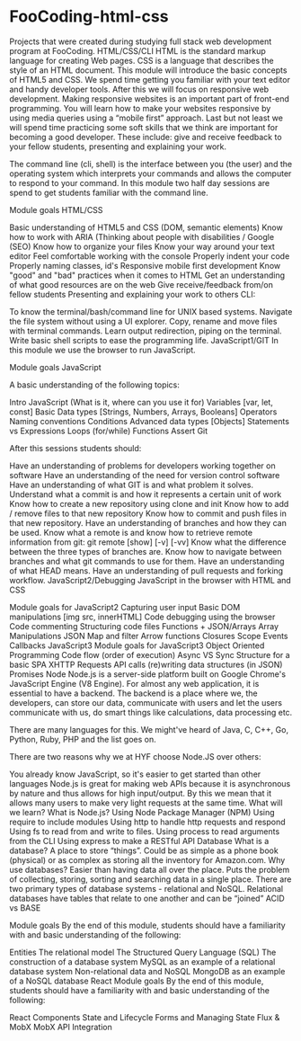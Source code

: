 # FooCoding-html-css
Projects that were created during studying full stack web development program at FooCoding.
HTML/CSS/CLI
HTML is the standard markup language for creating Web pages. CSS is a language that describes the style of an HTML document. This module will introduce the basic concepts of HTML5 and CSS. We spend time getting you familiar with your text editor and handy developer tools. After this we will focus on responsive web development. Making responsive websites is an important part of front-end programming. You will learn how to make your websites responsive by using media queries using a “mobile first” approach. Last but not least we will spend time practicing some soft skills that we think are important for becoming a good developer. These include: give and receive feedback to your fellow students, presenting and explaining your work.

The command line (cli, shell) is the interface between you (the user) and the operating system which interprets your commands and allows the computer to respond to your command. In this module two half day sessions are spend to get students familiar with the command line.

Module goals
HTML/CSS

Basic understanding of HTML5 and CSS (DOM, semantic elements)
Know how to work with ARIA (Thinking about people with disabilities / Google (SEO)
Know how to organize your files
Know your way around your text editor
Feel comfortable working with the console
Properly indent your code
Properly naming classes, id's
Responsive mobile first development
Know "good" and "bad" practices when it comes to HTML
Get an understanding of what good resources are on the web
Give receive/feedback from/on fellow students
Presenting and explaining your work to others
CLI:

To know the terminal/bash/command line for UNIX based systems.
Navigate the file system without using a UI explorer.
Copy, rename and move files with terminal commands.
Learn output redirection, piping on the terminal.
Write basic shell scripts to ease the programming life.
JavaScript1/GIT
In this module we use the browser to run JavaScript.

Module goals
JavaScript

A basic understanding of the following topics:

Intro JavaScript (What is it, where can you use it for)
Variables [var, let, const]
Basic Data types [Strings, Numbers, Arrays, Booleans]
Operators
Naming conventions
Conditions
Advanced data types [Objects]
Statements vs Expressions
Loops (for/while)
Functions
Assert
Git

After this sessions students should:

Have an understanding of problems for developers working together on software
Have an understanding of the need for version control software
Have an understanding of what GIT is and what problem it solves.
Understand what a commit is and how it represents a certain unit of work
Know how to create a new repository using clone and init
Know how to add / remove files to that new repository
Know how to commit and push files in that new repository.
Have an understanding of branches and how they can be used.
Know what a remote is and know how to retrieve remote information from git:
git remote [show] [-v] [-vv]
Know what the difference between the three types of branches are.
Know how to navigate between branches and what git commands to use for them.
Have an understanding of what HEAD means.
Have an understanding of pull requests and forking workflow.
JavaScript2/Debugging
JavaScript in the browser with HTML and CSS

Module goals for JavaScript2
Capturing user input
Basic DOM manipulations [img src, innerHTML]
Code debugging using the browser
Code commenting
Structuring code files
Functions + JSON/Arrays
Array Manipulations
JSON
Map and filter
Arrow functions
Closures
Scope
Events
Callbacks
JavaScript3
Module goals for JavaScript3
Object Oriented Programming
Code flow (order of execution)
Async VS Sync
Structure for a basic SPA
XHTTP Requests
API calls
(re)writing data structures (in JSON)
Promises
Node
Node.js is a server-side platform built on Google Chrome's JavaScript Engine (V8 Engine). For almost any web application, it is essential to have a backend. The backend is a place where we, the developers, can store our data, communicate with users and let the users communicate with us, do smart things like calculations, data processing etc.

There are many languages for this. We might've heard of Java, C, C++, Go, Python, Ruby, PHP and the list goes on.

There are two reasons why we at HYF choose Node.JS over others:

You already know JavaScript, so it's easier to get started than other languages
Node.js is great for making web APIs because it is asynchronous by nature and thus allows for high input/output. By this we mean that it allows many users to make very light requests at the same time.
What will we learn?
What is Node.js?
Using Node Package Manager (NPM)
Using require to include modules
Using http to handle http requests and respond
Using fs to read from and write to files.
Using process to read arguments from the CLI
Using express to make a RESTful API
Database
What is a database? A place to store “things”. Could be as simple as a phone book (physical) or as complex as storing all the inventory for Amazon.com. Why use databases? Easier than having data all over the place. Puts the problem of collecting, storing, sorting and searching data in a single place. There are two primary types of database systems - relational and NoSQL. Relational databases have tables that relate to one another and can be “joined” ACID vs BASE

Module goals
By the end of this module, students should have a familiarity with and basic understanding of the following:

Entities
The relational model
The Structured Query Language (SQL)
The construction of a database system
MySQL as an example of a relational database system
Non-relational data and NoSQL
MongoDB as an example of a NoSQL database
React
Module goals
By the end of this module, students should have a familiarity with and basic understanding of the following:

React Components
State and Lifecycle
Forms and Managing State
Flux & MobX MobX
API Integration
